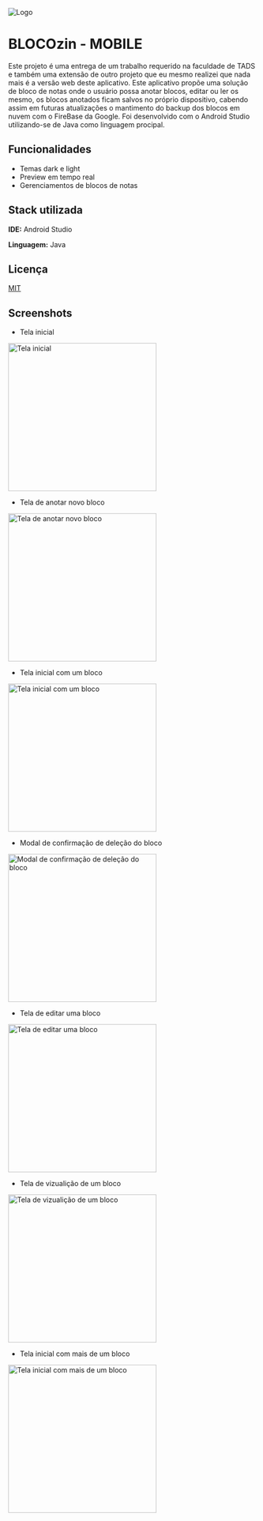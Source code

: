 
![Logo](logo.png)
# BLOCOzin - MOBILE

Este projeto é uma entrega de um trabalho requerido na faculdade de TADS e também uma extensão de outro projeto que eu mesmo realizei que nada mais é a versão web deste aplicativo.
Este aplicativo propõe uma solução de bloco de notas onde o usuário possa anotar blocos, editar ou ler os mesmo, os blocos anotados ficam salvos no próprio dispositivo, cabendo assim em futuras atualizações o mantimento do backup dos blocos em nuvem com o FireBase da Google. Foi desenvolvido com o Android Studio utilizando-se de Java como linguagem procipal.



## Funcionalidades

- Temas dark e light
- Preview em tempo real
- Gerenciamentos de blocos de notas


## Stack utilizada

**IDE:** Android Studio

**Linguagem:** Java


## Licença

[MIT](https://choosealicense.com/licenses/mit/)


## Screenshots

- Tela inicial
<img src="screenshots-app/tela-inicial.png" alt="Tela inicial" width="300">

- Tela de anotar novo bloco
<img src="screenshots-app/tela-cadastro.png" alt="Tela de anotar novo bloco" width="300">

- Tela inicial com um bloco
<img src="screenshots-app/tela-inicial-com-cadastro-1.png" alt="Tela inicial com um bloco" width="300">

- Modal de confirmação de deleção do bloco
<img src="screenshots-app/modal-confirmacao-deletar.png" alt="Modal de confirmação de deleção do bloco" width="300">

- Tela de editar uma bloco
<img src="screenshots-app/tela-editar.png" alt="Tela de editar uma bloco" width="300">

- Tela de vizualição de um bloco
<img src="screenshots-app/tela-editar.png" alt="Tela de vizualição de um bloco" width="300">

- Tela inicial com mais de um bloco
<img src="screenshots-app/tela-inicial-com-cadastro-1.png" alt="Tela inicial com mais de um bloco" width="300">

